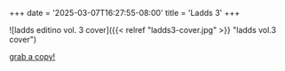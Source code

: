 +++
date = '2025-03-07T16:27:55-08:00'
title = 'Ladds 3'
+++


![ladds editino vol. 3 cover]({{< relref "ladds3-cover.jpg" >}} "ladds vol.3 cover")

[grab a copy!](https://everythingmatters.press/prints/ladds-edition-vol-3/ "ladd's edition vol. 3")
